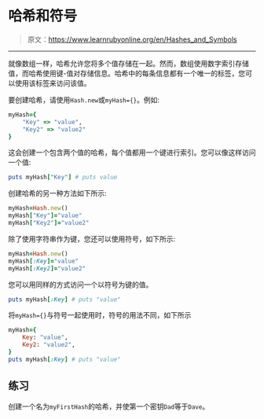 # 哈希和符号

> 原文：<https://www.learnrubyonline.org/en/Hashes_and_Symbols>

* * *

就像数组一样，哈希允许您将多个值存储在一起。然而，数组使用数字索引存储值，而哈希使用键-值对存储信息。哈希中的每条信息都有一个唯一的标签，您可以使用该标签来访问该值。

要创建哈希，请使用`Hash.new`或`myHash={}`。例如:

```rb
myHash={
    "Key" => "value",
    "Key2" => "value2"
} 
```

这会创建一个包含两个值的哈希，每个值都用一个键进行索引。您可以像这样访问一个值:

```rb
puts myHash["Key"] # puts value 
```

创建哈希的另一种方法如下所示:

```rb
myHash=Hash.new()
myHash["Key"]="value"
myHash["Key2"]="value2" 
```

除了使用字符串作为键，您还可以使用符号，如下所示:

```rb
myHash=Hash.new()
myHash[:Key]="value"
myHash[:Key2]="value2" 
```

您可以用同样的方式访问一个以符号为键的值。

```rb
puts myHash[:Key] # puts "value" 
```

将`myHash={}`与符号一起使用时，符号的用法不同，如下所示

```rb
myHash={
    Key: "value",
    Key2: "value2",
}
puts myHash[:Key] # puts "value" 
```

## 练习

创建一个名为`myFirstHash`的哈希，并使第一个密钥`Dad`等于`Dave`。